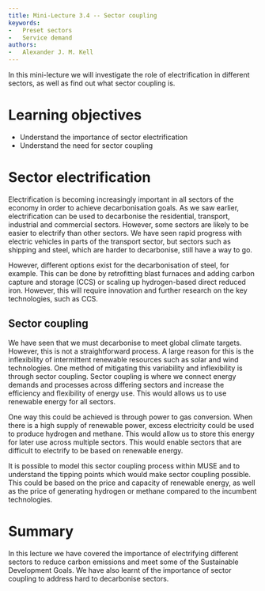 ```yaml
---
title: Mini-Lecture 3.4 -- Sector coupling
keywords:
-   Preset sectors
-   Service demand
authors:
-   Alexander J. M. Kell
---
```


In this mini-lecture we will investigate the role of electrification in different sectors, as well as find out what sector coupling is. 

# Learning objectives

- Understand the importance of sector electrification
- Understand the need for sector coupling

# Sector electrification

Electrification is becoming increasingly important in all sectors of the economy in order to achieve decarbonisation goals. As we saw earlier, electrification can be used to decarbonise the residential, transport, industrial and commercial sectors. However, some sectors are likely to be easier to electrify than other sectors. We have seen rapid progress with electric vehicles in parts of the transport sector, but sectors such as shipping and steel, which are harder to decarbonise, still have a way to go. 

However, different options exist for the decarbonisation of steel, for example. This can be done by retrofitting blast furnaces and adding carbon capture and storage (CCS) or scaling up hydrogen-based direct reduced iron. However, this will require innovation and further research on the key technologies, such as CCS.

## Sector coupling

We have seen that we must decarbonise to meet global climate targets. However, this is not a straightforward process. A large reason for this is the inflexibility of intermittent renewable resources such as solar and wind technologies. One method of mitigating this variability and inflexibility is through sector coupling. Sector coupling is where we connect energy demands and processes across differing sectors and increase the efficiency and flexibility of energy use. This would allows us to use renewable energy for all sectors.

One way this could be achieved is through power to gas conversion. When there is a high supply of renewable power, excess electricity could be used to produce hydrogen and methane. This would allow us to store this energy for later use across multiple sectors. This would enable sectors that are difficult to electrify to be based on renewable energy. 

It is possible to model this sector coupling process within MUSE and to understand the tipping points which would make sector coupling possible. This could be based on the price and capacity of renewable energy, as well as the price of generating hydrogen or methane compared to the incumbent technologies.

# Summary

In this lecture we have covered the importance of electrifying different sectors to reduce carbon emissions and meet some of the Sustainable Development Goals. We have also learnt of the importance of sector coupling to address hard to decarbonise sectors. 



